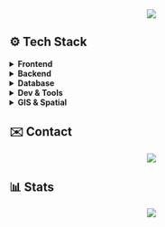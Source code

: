 <div align="center">
  <img src="https://capsule-render.vercel.app/api?type=waving&color=gradient&height=200&section=header&text=Welcome%20to%20Jinwoo's%20GitLab🤩&fontSize=40&fontColor=random&fontAlign=50&fontAlignY=40" />
</div>

## ⚙️ Tech Stack

<details>
<summary><strong>Frontend</strong></summary>

> Vue.js · React · TypeScript · JavaScript · Styled-Components

&nbsp;&nbsp;![Vue.js](https://img.shields.io/badge/Vue.js-000000?style=flat&logo=vuedotjs&logoColor=white)  
&nbsp;&nbsp;![React](https://img.shields.io/badge/React-000000?style=flat&logo=react&logoColor=white)  
&nbsp;&nbsp;![TypeScript](https://img.shields.io/badge/TypeScript-000000?style=flat&logo=typescript&logoColor=white)  
&nbsp;&nbsp;![JavaScript](https://img.shields.io/badge/JavaScript-000000?style=flat&logo=javascript&logoColor=white)  
&nbsp;&nbsp;![Styled-Components](https://img.shields.io/badge/Styled--Components-000000?style=flat&logo=styledcomponents&logoColor=white)

</details>

<details>
<summary><strong>Backend</strong></summary>

> Spring Boot · Java · JPA · Python · Flask

&nbsp;&nbsp;![Spring Boot](https://img.shields.io/badge/SpringBoot-000000?style=flat&logo=springboot&logoColor=white)  
&nbsp;&nbsp;![Java](https://img.shields.io/badge/Java-000000?style=flat&logo=openjdk&logoColor=white)  
&nbsp;&nbsp;![JPA](https://img.shields.io/badge/JPA-000000?style=flat&logo=hibernate&logoColor=white)  
&nbsp;&nbsp;![Python](https://img.shields.io/badge/Python-000000?style=flat&logo=python&logoColor=white)  
&nbsp;&nbsp;![Flask](https://img.shields.io/badge/Flask-000000?style=flat&logo=flask&logoColor=white)

</details>

<details>
<summary><strong>Database</strong></summary>

> MySQL · PostgreSQL · MSSQL · Oracle · SQLite

&nbsp;&nbsp;![MySQL](https://img.shields.io/badge/MySQL-000000?style=flat&logo=mysql&logoColor=white)  
&nbsp;&nbsp;![PostgreSQL](https://img.shields.io/badge/PostgreSQL-000000?style=flat&logo=postgresql&logoColor=white)  
&nbsp;&nbsp;![MSSQL](https://img.shields.io/badge/MSSQL-000000?style=flat&logo=microsoftsqlserver&logoColor=white)  
&nbsp;&nbsp;![Oracle](https://img.shields.io/badge/Oracle-000000?style=flat&logo=oracle&logoColor=white)  
&nbsp;&nbsp;![SQLite](https://img.shields.io/badge/SQLite-000000?style=flat&logo=sqlite&logoColor=white)

</details>

<details>
<summary><strong>Dev & Tools</strong></summary>

> AWS · Firebase · Figma · Notion · Apache Tomcat · Tmax JEUS

&nbsp;&nbsp;![AWS](https://img.shields.io/badge/AWS-000000?style=flat&logo=amazonaws&logoColor=white)  
&nbsp;&nbsp;![Firebase](https://img.shields.io/badge/Firebase-000000?style=flat&logo=firebase&logoColor=white)  
&nbsp;&nbsp;![Figma](https://img.shields.io/badge/Figma-000000?style=flat&logo=figma&logoColor=white)  
&nbsp;&nbsp;![Notion](https://img.shields.io/badge/Notion-000000?style=flat&logo=notion&logoColor=white)  
&nbsp;&nbsp;![Apache Tomcat](https://img.shields.io/badge/Tomcat-000000?style=flat&logo=apachetomcat&logoColor=white)  
&nbsp;&nbsp;![Tmax JEUS](https://img.shields.io/badge/Tmax--JEUS-000000?style=flat&logoColor=white)

</details>

<details>
<summary><strong>GIS & Spatial</strong></summary>

> OpenLayers · ArcGIS · GeoServer

&nbsp;&nbsp;![OpenLayers](https://img.shields.io/badge/OpenLayers-000000?style=flat&logo=OpenLayers&logoColor=white)  
&nbsp;&nbsp;![ArcGIS](https://img.shields.io/badge/ArcGIS-000000?style=flat&logo=ArcGIS&logoColor=white)  
&nbsp;&nbsp;![GeoServer](https://img.shields.io/badge/GeoServer-000000?style=flat&logo=GeoServer&logoColor=white)

</details>

## ✉️ Contact

<div align="center">
  <a href="mailto:jinwoo1004@kakao.com">
    <img src="https://img.shields.io/badge/KakaoMail-000000?style=flat&logo=gmail&logoColor=white" />
  </a>
</div>

## 📊 Stats

<div align="center">
  <img src="https://github-readme-stats.vercel.app/api/top-langs/?username=jinwoo1004&layout=compact&theme=graywhite&title_color=000000&text_color=000000&bg_color=ffffff" />
</div>

